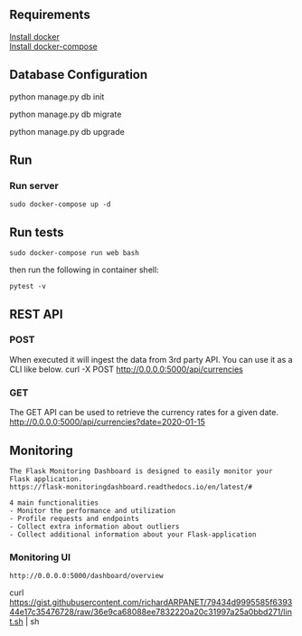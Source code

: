 ## Requirements

[Install docker](https://docs.docker.com/install/)   
[Install docker-compose](https://docs.docker.com/compose/install/)

## Database Configuration

python manage.py db init

python manage.py db migrate

python manage.py db upgrade


## Run

### Run server

    sudo docker-compose up -d


## Run tests

	sudo docker-compose run web bash

then run the following in container shell:

	pytest -v


## REST API 

### POST 
When executed it will ingest the data from 3rd party API. You can use it as a CLI like below.
    curl -X POST http://0.0.0.0:5000/api/currencies

### GET
The GET API can be used to retrieve the currency rates for a given date.
    http://0.0.0.0:5000/api/currencies?date=2020-01-15

## Monitoring

    The Flask Monitoring Dashboard is designed to easily monitor your Flask application.
    https://flask-monitoringdashboard.readthedocs.io/en/latest/#

    4 main functionalities
    - Monitor the performance and utilization
    - Profile requests and endpoints
    - Collect extra information about outliers
    - Collect additional information about your Flask-application

### Monitoring UI

    http://0.0.0.0:5000/dashboard/overview




curl https://gist.githubusercontent.com/richardARPANET/79434d9995585f639344e17c35476728/raw/36e9ca68088ee7832220a20c31997a25a0bbd271/lint.sh | sh


